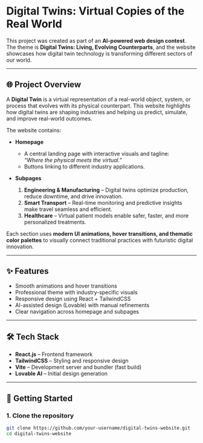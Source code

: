 # Digital Twins: Virtual Copies of the Real World

This project was created as part of an **AI-powered web design contest**.  
The theme is **Digital Twins: Living, Evolving Counterparts**, and the website showcases how digital twin technology is transforming different sectors of our world.  

---

## 🌐 Project Overview

A **Digital Twin** is a virtual representation of a real-world object, system, or process that evolves with its physical counterpart. This website highlights how digital twins are shaping industries and helping us predict, simulate, and improve real-world outcomes.

The website contains:

- **Homepage**  
  - A central landing page with interactive visuals and tagline:  
    *“Where the physical meets the virtual.”*  
  - Buttons linking to different industry applications.

- **Subpages**  
  1. **Engineering & Manufacturing** – Digital twins optimize production, reduce downtime, and drive innovation.  
  2. **Smart Transport** – Real-time monitoring and predictive insights make travel seamless and efficient.  
  3. **Healthcare** – Virtual patient models enable safer, faster, and more personalized treatments.  

Each section uses **modern UI animations, hover transitions, and thematic color palettes** to visually connect traditional practices with futuristic digital innovation.  

---

## ✨ Features
- Smooth animations and hover transitions  
- Professional theme with industry-specific visuals  
- Responsive design using React + TailwindCSS  
- AI-assisted design (Lovable) with manual refinements  
- Clear navigation across homepage and subpages  

---

## 🛠️ Tech Stack
- **React.js** – Frontend framework  
- **TailwindCSS** – Styling and responsive design  
- **Vite** – Development server and bundler (fast build)  
- **Lovable AI** – Initial design generation  

---

## 🚀 Getting Started

### 1. Clone the repository
```bash
git clone https://github.com/your-username/digital-twins-website.git
cd digital-twins-website
